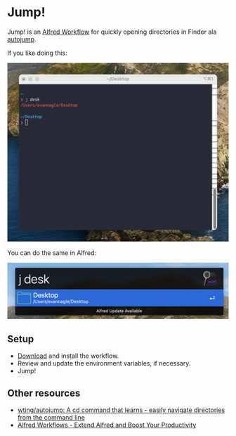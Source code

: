 # Jump!

Jump! is an [Alfred Workflow](https://www.alfredapp.com/workflows/) for quickly opening directories in Finder ala [autojump](https://github.com/wting/autojump).

If you like doing this:

![](documents/iterm-jump.png)

You can do the same in Alfred:

![](documents/alfred-jump.png)

## Setup

- [Download](Jump!.alfredworkflow) and install the workflow.
- Review and update the environment variables, if necessary.
- Jump!

## Other resources

- [wting/autojump: A cd command that learns - easily navigate directories from the command line](https://github.com/wting/autojump)
- [Alfred Workflows - Extend Alfred and Boost Your Productivity](https://www.alfredapp.com/workflows/)

